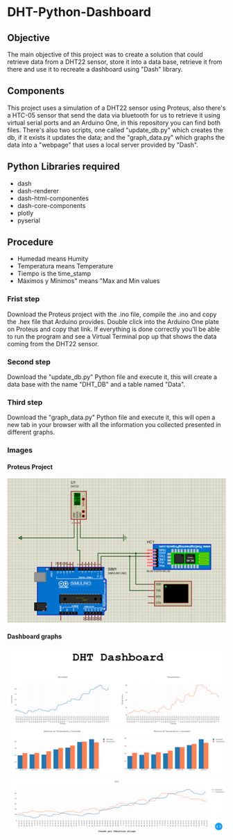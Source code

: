 # DHT-Python-Dashboard
## Objective
The main objective of this project was to create a solution that could retrieve data from a DHT22 sensor, store it into a data base, retrieve it from there and use it to recreate a dashboard using "Dash" library. 
## Components 
This project uses a simulation of a DHT22 sensor using Proteus, also there's a HTC-05 sensor that send the data via bluetooth for us to retrieve it using virtual serial ports and an Arduino One, in this repository you can find both files. There's also two scripts, one called "update_db.py" which creates the db, if it exists it updates the data; and the "graph_data.py" which graphs the data into a "webpage" that uses a local server provided by "Dash". 

## Python Libraries required 
* dash
* dash-renderer 
* dash-html-componentes 
* dash-core-components 
* plotly
* pyserial 

## Procedure
* Humedad means Humity
* Temperatura means Temperature
* Tiempo is the time_stamp
* Máximos y Mínimos" means "Max and Min values 

### Frist step 
Download the Proteus project with the .ino file, compile the .ino and copy the .hex file that Arduino provides. Double click into the Arduino One plate on Proteus and copy that link. If everything is done correctly you'll be able to run the program and see a Virtual Terminal pop up that shows the data coming from the DHT22 sensor. 

### Second step 
Download the "update_db.py" Python file and execute it, this will create a data base with the name "DHT_DB" and a table named "Data". 

### Third step 
Download the "graph_data.py" Python file and execute it, this will open a new tab in your browser with all the information you collected presented in different graphs.


### Images 
#### Proteus Project
![Proteus project](images/sensores.png)

#### Dashboard graphs 
![Dashboard graphs](images/dash1.png)
![Dashboard graphs](images/dash2.png)
![Dashboard graphs](images/dash3.png)
